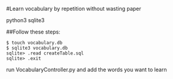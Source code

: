 #Learn vocabulary by repetition without wasting paper

python3
sqlite3

 ##Follow these steps:
 ```
 $ touch vocabulary.db
 $ sqlite3 vocabulary.db
 sqlite> .read createTable.sql
 sqlite> .exit
 ```

 run VocabularyController.py and add the words you want to learn